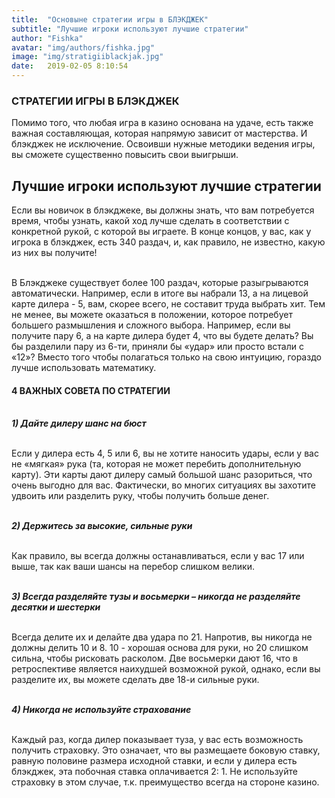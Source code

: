 ```yaml
---
title:  "Основыне стратегии игры в БЛЭКДЖЕК"
subtitle: "Лучшие игроки используют лучшие стратегии"
author: "Fishka"
avatar: "img/authors/fishka.jpg"
image: "img/stratigiiblackjak.jpg"
date:   2019-02-05 8:10:54
---
```


### СТРАТЕГИИ ИГРЫ В БЛЭКДЖЕК

Помимо того, что любая игра в казино основана на удаче, есть также важная составляющая, которая напрямую зависит от мастерства. И блэкджек не исключение. Освоивши нужные методики ведения игры, вы сможете существенно повысить свои выигрыши.

## Лучшие игроки используют лучшие стратегии

Если вы новичок в блэкджеке, вы должны знать, что вам потребуется время, чтобы узнать, какой ход лучше сделать в соответствии с конкретной рукой, с которой вы играете. В конце концов, у вас, как у игрока в блэкджек, есть 340 раздач, и, как правило, не известно, какую из них вы получите!

<br>В Блэкджеке существует более 100 раздач, которые разыгрываются автоматически. Например, если в итоге вы набрали 13, а на лицевой карте дилера - 5, вам, скорее всего, не составит труда выбрать хит. Тем не менее, вы можете оказаться в положении, которое потребует большего размышления и сложного выбора. Например, если вы получите пару 6, а на карте дилера будет 4, что вы будете делать? Вы бы разделили пару из 6-ти, приняли бы «удар» или просто встали с «12»? Вместо того чтобы полагаться только на свою интуицию, гораздо лучше использовать математику.

#### 4 ВАЖНЫХ СОВЕТА ПО СТРАТЕГИИ

<br><i><strong>1) Дайте дилеру шанс на бюст</strong></i>

<br>Если у дилера есть 4, 5 или 6, вы не хотите наносить удары, если у вас не «мягкая» рука (та, которая не может перебить дополнительную карту). Эти карты дают дилеру самый большой шанс разориться, что очень выгодно для вас. Фактически, во многих ситуациях вы захотите удвоить или разделить руку, чтобы получить больше денег.

<br><i><strong>2) Держитесь за высокие, сильные руки</strong></i>

<br>Как правило, вы всегда должны останавливаться, если у вас 17 или выше, так как ваши шансы на перебор слишком велики. 

<br><i><strong>3) Всегда разделяйте тузы и восьмерки – никогда не разделяйте десятки и шестерки</strong></i>

<br>Всегда делите их и делайте два удара по 21. Напротив, вы никогда не должны делить 10 и 8. 10 - хорошая основа для руки, но 20 слишком сильна, чтобы рисковать расколом. Две восьмерки дают 16, что в ретроспективе является наихудшей возможной рукой, однако, если вы разделите их, вы можете сделать две 18-и сильные руки.

<br><i><strong>4) Никогда не используйте страхование</strong></i>

<br>Каждый раз, когда дилер показывает туза, у вас есть возможность получить страховку. Это означает, что вы размещаете боковую ставку, равную половине размера исходной ставки, и если у дилера есть блэкджек, эта побочная ставка оплачивается 2: 1. Не используйте страховку в этом случае, т.к. преимущество всегда на стороне казино.
